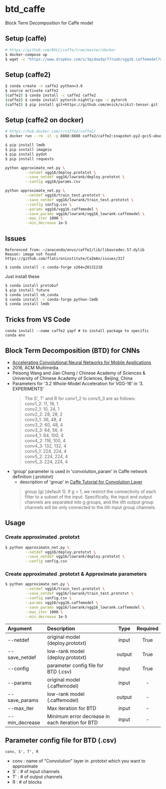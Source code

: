 # btd_caffe
Block Term Decomposition for Caffe model

## Setup (caffe)
```bash
# https://github.com/BVLC/caffe/tree/master/docker
$ docker-compose up
$ wget -c "https://www.dropbox.com/s/3qidow3qr77ruob/vgg16.caffemodel?dl=0" -O vgg16.caffemodel
```

## Setup (caffe2)
```bash
$ conda create -n caffe2 python=3.6
$ source activate caffe2
(caffe2) $ conda install -c caffe2 caffe2
(caffe2) $ conda install pytorch-nightly-cpu -c pytorch
(caffe2) $ pip install git+https://github.com/mnick/scikit-tensor.git
```

## Setup (caffe2 on docker)
```bash
# https://hub.docker.com/r/caffe2/caffe2/
$ docker run --rm -it -p 8888:8888 caffe2/caffe2:snapshot-py2-gcc5-ubuntu16.04 jupyter notebook --allow-root --no-browser --ip 0.0.0.0

$ pip install lmdb
$ pip install imageio
$ pip install pydot
$ pip install requests
```

```bash
python approximate_net.py \
         --netdef vgg16/deploy.prototxt \
         --save_netdef vgg16/lowrank/deploy.prototxt \
         --config vgg16/params.csv

python approximate_net.py \
         --netdef vgg16/train_test.prototxt \
         --save_netdef vgg16/lowrank/train_test.prototxt \
         --config config.csv \
         --params vgg16/vgg16.caffemodel \
         --save_params vgg16/lowrank/vgg16_lowrank.caffemodel \
         --max_iter 1000 \
         --min_decrease 1e-5
```

## Issues
```
Referenced from: ~/anaconda/envs/caffe2/lib/libavcodec.57.dylib
Reason: image not found
https://github.com/flatironinstitute/CaImAn/issues/317

$ conda install -c conda-forge x264=20131218
```

Just install these
```bash
$ conda install protobuf
$ pip install future
$ conda install nb_conda
$ conda install -c conda-forge python-lmdb
$ conda install lmdb
```

## Tricks from VS Code
```
conda install --name caffe2 yapf # to install package to specific conda env
```

## Block Term Decomposition (BTD) for CNNs
- [Accelerating Convolutional Neural Networks for Mobile Applications](http://dl.acm.org/citation.cfm?id=2967280)
- 2016, ACM Multimedia
- Peisong Wang and Jian Cheng / Chinese Academy of Sciences & University of Chinese Academy of Sciences, Beijing, China
- Parameters for '3.2 Whole-Model Acceleration for VGG-16’ in ‘3. EXPERIMENTS’
  >The S', T' and R for conv1_2 to conv5_3 are as follows:  
  >conv1_2: 11, 18, 1  
  >conv2_1: 10, 24, 1  
  >conv2_2: 28, 28, 2  
  >conv3_1: 36, 48, 4  
  >conv3_2: 60, 48, 4  
  >conv3_3: 64, 56, 4  
  >conv4_1: 64, 100, 4  
  >conv4_2: 116, 100, 4  
  >conv4_3: 132, 132, 4  
  >conv5_1: 224, 224, 4  
  >conv5_2: 224, 224, 4  
  >conv5_3: 224, 224, 4  
- 'group' parameter is used in 'convolution_param' in Caffe network definition (.prototxt)
  - description of 'group' in [Caffe Tutorial for Convolution Layer](http://caffe.berkeleyvision.org/tutorial/layers/convolution.html)
  >group (g) [default 1]: If g > 1, we restrict the connectivity of each filter to a subset of the input. Specifically, the input and output channels are separated into g groups, and the iith output group channels will be only connected to the iith input group channels.

## Usage
### Create approximated .prototxt
```sh
$ python approximate_net.py \
         --netdef vgg16/deploy.prototxt \
         --save_netdef vgg16/lowrank/deploy.prototxt \
         --config config.csv
```

### Create approximated .prototxt & Approximate parameters  
```sh
$ python approximate_net.py \
         --netdef vgg16/train_test.prototxt \
         --save_netdef vgg16/lowrank/train_test.prototxt \
         --config config.csv \
         --params vgg16/vgg16.caffemodel \
         --save_params vgg16/lowrank/vgg16_lowrank.caffemodel \
         --max_iter 1000 \
         --min_decrease 1e-5 
```

| Argument | Description | Type | Required |
| :-- | :-- | :-: | :-: |
| --netdef | original model (deploy.prototxt)| input | True |
| --save_netdef | low-rank model (deploy.prototxt) | output | True |
| --config | parameter config file for BTD (.csv)| input | True |
| --params | original model (.caffemodel) | input | - |
| --save_params | low-rank model (.caffemodel)| output | - |
| --max_iter | Max iteration for BTD| input | - |
| --min_decrease | Minimum error decrease in each iteration for BTD| input | - |

## Parameter config file for BTD (.csv)
```
conv, S', T', R
```
- conv : name of "Convolution" layer in .prototxt which you want to approximate
- S' : # of input channels
- T' : # of output channels
- R  : # of blocks
